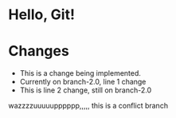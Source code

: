 # Hello, Git!
# Changes
- This is a change being implemented.
- Currently on branch-2.0, line 1 change
- This is line 2 change, still on branch-2.0


wazzzzuuuuupppppp,,,,,    this is a conflict branch